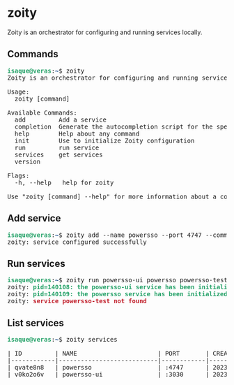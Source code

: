 # zoity
Zoity is an orchestrator for configuring and running services locally.

## Commands
<pre><font color="#26A269"><b>isaque@veras</b></font>:<font color="#12488B"><b>~</b></font>$ zoity 
Zoity is an orchestrator for configuring and running services locally.

Usage:
  zoity [command]

Available Commands:
  add         Add a service
  completion  Generate the autocompletion script for the specified shell
  help        Help about any command
  init        Use to initialize Zoity configuration
  run         run service
  services    get services
  version     

Flags:
  -h, --help   help for zoity

Use &quot;zoity [command] --help&quot; for more information about a command.
</pre>

## Add service

<pre><font color="#26A269"><b>isaque@veras</b></font>:<font color="#12488B"><b>~</b></font>$ zoity add --name powersso --port 4747 --command &quot;go run main.go&quot; --path ~/path/powersso
zoity: service configured successfully
</pre>

## Run services

<pre><font color="#26A269"><b>isaque@veras</b></font>:<font color="#12488B"><b>~</b></font>$ zoity run powersso-ui powersso powersso-test
zoity:<font color="#26A269"><b> pid=140108: the powersso-ui service has been initialized</b></font>
zoity:<font color="#26A269"><b> pid=140109: the powersso service has been initialized</b></font>
zoity:<font color="#C01C28"><b> service powersso-test not found</b></font>
</pre>

## List services

<pre><font color="#26A269"><b>isaque@veras</b></font>:<font color="#12488B"><b>~</b></font>$ zoity services

| ID         | NAME                      | PORT       | CREATED         | COMMAND                       |
|------------|---------------------------|------------|-----------------|-------------------------------|
| qvate8n8   | powersso                  | :4747      | 2023-11-15      | go run *.go                   |
| v0ko2o6v   | powersso-ui               | :3030      | 2023-11-15      | npm run start                 |
</pre>

